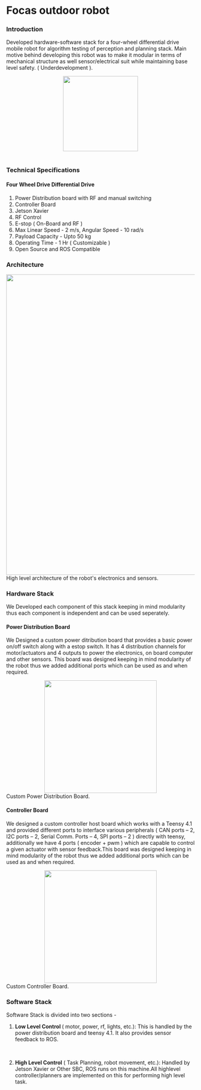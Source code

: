 # Focas outdoor robot

### Introduction
Developed hardware-software stack for a four-wheel differential drive mobile robot for algorithm testing of perception and planning stack. Main motive behind developing this robot was to make it modular in terms of mechanical structure as well sensor/electrical suit while maintaining base level safety. ( Underdevelopment ).
<center>
<img src="/assets/img/researchrobot.gif" height="200px" width="200px">
</center>
<br>

### Technical Specifications 

#### Four Wheel Drive Differential Drive 

1) Power Distribution board with RF and manual switching <br>
2) Controller Board<br>
3) Jetson Xavier<br>
4) RF Control<br>
5) E-stop ( On-Board and RF )<br>
6) Max Linear Speed - 2 m/s, Angular Speed - 10 rad/s<br>
7) Payload Capacity - Upto 50 kg<br>
8) Operating Time - 1 Hr ( Customizable )<br>
9) Open Source and ROS Compatible<br>

### Architecture
<center>
<img src="/assets/img/projects/project_1/Robot_Architecture.png" height="800px">
</center>
<div class="caption">
    High level architecture of the robot's electronics and sensors.
</div>

### Hardware Stack
We Developed each component of this stack keeping in mind modularity thus each component is independent and can be used seperately.<br>

#### Power Distribution Board
We Designed a custom power ditribution board that provides a basic power on/off switch along with a estop switch. It has 4 distribution channels for motor/actuators and 4 outputs to power the electronics, on board computer and other sensors. This board was designed keeping in mind modularity of the robot thus we added additional ports which can be used as and when required.

<center>
<img src="/assets/img/projects/project_1/pcb.png" height="300px">
</center>
<div class="caption">
    Custom Power Distribution Board.
</div>

#### Controller Board
We designed a custom controller host board which works with a Teensy 4.1 and provided different ports to interface various peripherals ( CAN ports – 2, I2C ports – 2, Serial Comm. Ports – 4, SPI ports – 2 ) directly with teensy, additionally we have 4 ports ( encoder + pwm ) which are capable to control a given actuator with sensor feedback.This board was designed keeping in mind modularity of the robot thus we added additional ports which can be used as and when required.

<center>
<img src="/assets/img/projects/project_1/controller_pcb.png" height="300px">
</center>
<div class="caption">
    Custom Controller Board.
</div>

### Software Stack

Software Stack is divided into two sections -<br> 
1) <b> Low Level Control </b>( motor, power, rf, lights, etc.):
   This is handled by the power distribution board and teensy 4.1. It also provides sensor feedback to ROS.
<br>

2) <b>High Level Control</b> ( Task Planning, robot movement, etc.):
   Handled by Jetson Xavier or Other SBC, ROS runs on this machine.All highlevel controller/planners are implemented on this for performing high level task.<br>
